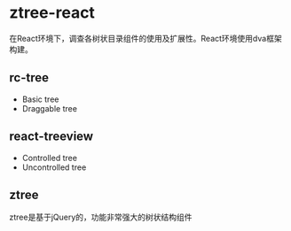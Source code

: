 # ztree-react
在React环境下，调查各树状目录组件的使用及扩展性。React环境使用dva框架构建。

## rc-tree
- Basic tree
- Draggable tree

## react-treeview
- Controlled tree
- Uncontrolled tree

## ztree
ztree是基于jQuery的，功能非常强大的树状结构组件
